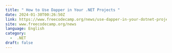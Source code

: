 ```yaml
---
title: " How to Use Dapper in Your .NET Projects "
date: 2024-01-30T00:26:50Z
link: https://www.freecodecamp.org/news/use-dapper-in-your-dotnet-projects/?utm_medium=RSS&utm_source=news.12bit.vn
site: www.freecodecamp.org/news
language: English
category:
  -  .NET 
draft: false
---
```

